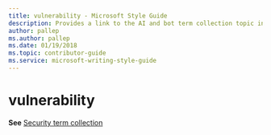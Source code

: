 ```yaml
---
title: vulnerability - Microsoft Style Guide
description: Provides a link to the AI and bot term collection topic in place of describing how to implement the term 'vulnerability' in Microsoft content.
author: pallep
ms.author: pallep
ms.date: 01/19/2018
ms.topic: contributor-guide
ms.service: microsoft-writing-style-guide
---
```


# vulnerability

**See** [Security term collection](~/a-z-word-list-term-collections/term-collections/security-terms.md)
